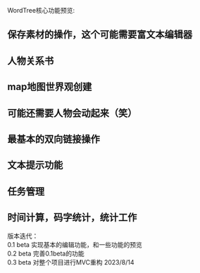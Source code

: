 WordTree核心功能预览:  

## 保存素材的操作，这个可能需要富文本编辑器

## 人物关系书

## map地图世界观创建

## 可能还需要人物会动起来（笑）

## 最基本的双向链接操作

## 文本提示功能

## 任务管理

## 时间计算，码字统计，统计工作

版本迭代：  
0.1 beta 实现基本的编辑功能，和一些功能的预览  
0.2 beta 完善0.1beta的功能  
0.3 beta 对整个项目进行MVC重构   2023/8/14  

